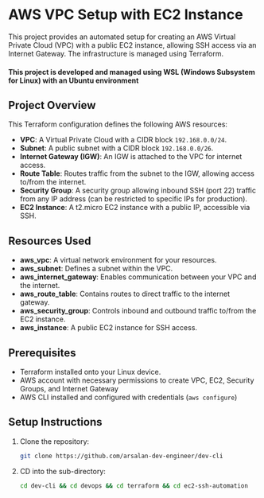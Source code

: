 
# AWS VPC Setup with EC2 Instance

This project provides an automated setup for creating an AWS Virtual Private Cloud (VPC) with a public EC2 instance, allowing SSH access via an Internet Gateway. The infrastructure is managed using Terraform.

#### This project is developed and managed using WSL (Windows Subsystem for Linux) with an Ubuntu environment

## Project Overview

This Terraform configuration defines the following AWS resources:
- **VPC**: A Virtual Private Cloud with a CIDR block `192.168.0.0/24`.
- **Subnet**: A public subnet with a CIDR block `192.168.0.0/26`.
- **Internet Gateway (IGW)**: An IGW is attached to the VPC for internet access.
- **Route Table**: Routes traffic from the subnet to the IGW, allowing access to/from the internet.
- **Security Group**: A security group allowing inbound SSH (port 22) traffic from any IP address (can be restricted to specific IPs for production).
- **EC2 Instance**: A t2.micro EC2 instance with a public IP, accessible via SSH.

## Resources Used

- **aws_vpc**: A virtual network environment for your resources.
- **aws_subnet**: Defines a subnet within the VPC.
- **aws_internet_gateway**: Enables communication between your VPC and the internet.
- **aws_route_table**: Contains routes to direct traffic to the internet gateway.
- **aws_security_group**: Controls inbound and outbound traffic to/from the EC2 instance.
- **aws_instance**: A public EC2 instance for SSH access.


## Prerequisites

- Terraform installed onto your Linux device.
- AWS account with necessary permissions to create VPC, EC2, Security Groups, and Internet Gateway
- AWS CLI installed and configured with credentials (`aws configure`)

## Setup Instructions

1. Clone the repository:
   ```bash
   git clone https://github.com/arsalan-dev-engineer/dev-cli
   ```

2. CD into the sub-directory:
    ```bash
   cd dev-cli && cd devops && cd terraform && cd ec2-ssh-automation
    ```